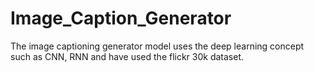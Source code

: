 # Image_Caption_Generator
The image captioning generator model uses the deep learning concept such as CNN, RNN and have used the flickr 30k dataset.
